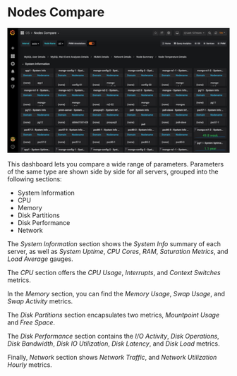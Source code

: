# Nodes Compare

![image](../_images/PMM_Nodes_Compare.jpg)

This dashboard lets you compare a wide range of parameters. Parameters of the same type are shown side by side for all servers, grouped into the following sections:

- System Information
- CPU
- Memory
- Disk Partitions
- Disk Performance
- Network

The *System Information* section shows the *System Info* summary of each server, as well as *System Uptime*, *CPU Cores*, *RAM*, *Saturation Metrics*, and *Load Average* gauges.

The *CPU* section offers the *CPU Usage*, *Interrupts*, and *Context Switches* metrics.

In the *Memory* section, you can find the *Memory Usage*, *Swap Usage*, and *Swap Activity* metrics.

The *Disk Partitions* section encapsulates two metrics, *Mountpoint Usage* and *Free Space*.

The *Disk Performance* section contains the *I/O Activity*, *Disk Operations*, *Disk Bandwidth*, *Disk IO Utilization*, *Disk Latency*, and *Disk Load* metrics.

Finally, *Network* section shows *Network Traffic*, and *Network Utilization Hourly* metrics.
